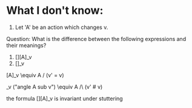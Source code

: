 

# What I don't know:

1. Let 'A' be an action which changes v.

Question: What is the difference between the following expressions and their meanings?

1. [][A]_v
2. []<A>_v

[A]_v
\equiv A \/ (v' = v)

<A>_v ("angle A sub v")
\equiv A /\ (v' # v)


the formula [][A]_v is invariant under stuttering


